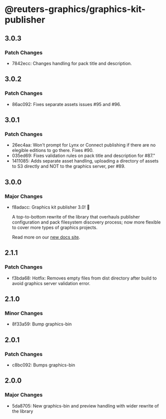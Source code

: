 # @reuters-graphics/graphics-kit-publisher

## 3.0.3

### Patch Changes

- 7842ecc: Changes handling for pack title and description.

## 3.0.2

### Patch Changes

- 86ac092: Fixes separate assets issues #95 and #96.

## 3.0.1

### Patch Changes

- 26ec4aa: Won't prompt for Lynx or Connect publishing if there are no elegible editions to go there. Fixes #90.
- 035ed69: Fixes validation rules on pack title and description for #87."
- 1411085: Adds separate asset handling, uploading a directory of assets to S3 directly and NOT to the graphics server, per #89.

## 3.0.0

### Major Changes

- f8adacc: Graphics kit publisher 3.0! 🎉

  A top-to-bottom rewrite of the library that overhauls publisher configuration and pack filesystem discovery process; now more flexible to cover more types of graphics projects.

  Read more on our [new docs site](https://reuters-graphics.github.io/graphics-kit-publisher/).

## 2.1.1

### Patch Changes

- f3bda68: Hotfix: Removes empty files from dist directory after build to avoid graphics server validation error.

## 2.1.0

### Minor Changes

- 8f33a59: Bump graphics-bin

## 2.0.1

### Patch Changes

- c8bc092: Bumps graphics-bin

## 2.0.0

### Major Changes

- 5da8705: New graphics-bin and preview handling with wider rewrite of the library
